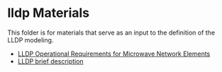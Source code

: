 # lldp Materials

This folder is for materials that serve as an input to the definition of the LLDP modeling.

- [LLDP Operational Requirements for Microwave Network Elements](./lldp_Ops_requirement.md)
- [LLDP brief description](./lldp_brief_openBH.pptx)
